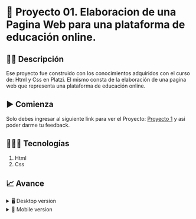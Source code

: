 # 📝 Proyecto 01. Elaboracion de una Pagina Web para una plataforma de educación online.


## ✍🏻 Descripción 
Ese proyecto fue construido con los conocimientos adquiridos con el curso de: Html y Css en Platzi.  El mismo consta de la elaboración de una pagina web que representa una plataforma de educación online.

## ▶️ Comienza
Solo debes ingresar al siguiente link para ver el Proyecto: [Proyecto 1](https://diegudeveloper.github.io/Proyecto1_WebCurso/) y asi poder darme tu feedback.

## 👨🏻‍💻 Tecnologías
1. Html
2. Css

## 📈 Avance
<details>
    <summary>🖥 Desktop version</summary>

![](https://github.com/diegudeveloper/Proyecto1_WebCurso/blob/gh-pages/Img/desktop.png)

</details>

<details>
    <summary>📱 Mobile version</summary>
    
![](https://github.com/diegudeveloper/Proyecto1_WebCurso/blob/gh-pages/Img/movil.jpg)

</details>
